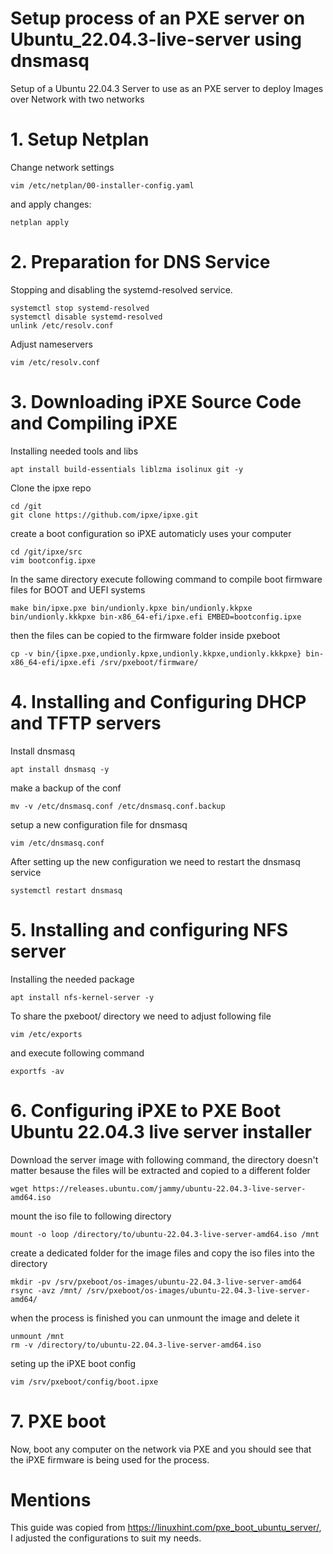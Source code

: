 # Setup process of an PXE server on Ubuntu_22.04.3-live-server using dnsmasq
Setup of a Ubuntu 22.04.3 Server to use as an PXE server to deploy Images over Network with two networks

#  1. Setup Netplan

   Change network settings
   ````
   vim /etc/netplan/00-installer-config.yaml
   ````
   and apply changes:
   ````
   netplan apply
   ````

#  2. Preparation for DNS Service

   Stopping and disabling the systemd-resolved service.
   ````
   systemctl stop systemd-resolved
   systemctl disable systemd-resolved
   unlink /etc/resolv.conf
   ````

   Adjust nameservers
   ````
   vim /etc/resolv.conf
   ````


#  3. Downloading iPXE Source Code and Compiling iPXE

   Installing needed tools and libs
   ````
   apt install build-essentials liblzma isolinux git -y
   ````

   Clone the ipxe repo

   ````
   cd /git
   git clone https://github.com/ipxe/ipxe.git
   ````

   create a boot configuration so iPXE automaticly uses your computer

   ````
   cd /git/ipxe/src
   vim bootconfig.ipxe
   ````

   In the same directory execute following command to compile  boot firmware files for BOOT and UEFI systems

   ````
   make bin/ipxe.pxe bin/undionly.kpxe bin/undionly.kkpxe bin/undionly.kkkpxe bin-x86_64-efi/ipxe.efi EMBED=bootconfig.ipxe
   ````
   then the files can be copied to the firmware folder inside pxeboot
   ````
   cp -v bin/{ipxe.pxe,undionly.kpxe,undionly.kkpxe,undionly.kkkpxe} bin-x86_64-efi/ipxe.efi /srv/pxeboot/firmware/
   ````

#  4. Installing and Configuring DHCP and TFTP servers

   Install dnsmasq
   ````
   apt install dnsmasq -y
   ````

   make a backup of the conf
   ````
   mv -v /etc/dnsmasq.conf /etc/dnsmasq.conf.backup
   ````

   setup a new configuration file for dnsmasq
   ````
   vim /etc/dnsmasq.conf
   ````

   After setting up the new configuration we need to restart the dnsmasq service
   ````
   systemctl restart dnsmasq
   ````

#  5. Installing and configuring NFS server

   Installing the needed package
   ````
   apt install nfs-kernel-server -y
   ````

   To share the pxeboot/ directory we need to adjust following file
   ````
   vim /etc/exports
   ````
   and execute following command
   ````
   exportfs -av
   ````

# 6. Configuring iPXE to PXE Boot Ubuntu 22.04.3 live server installer

   Download the server image with following command, the directory doesn't matter besause the files will be extracted and copied to a different folder
   ````
   wget https://releases.ubuntu.com/jammy/ubuntu-22.04.3-live-server-amd64.iso
   ````

   mount the iso file to following directory
   ````
   mount -o loop /directory/to/ubuntu-22.04.3-live-server-amd64.iso /mnt
   ````

   create a dedicated folder for the image files and copy the iso files into the directory
   ````
   mkdir -pv /srv/pxeboot/os-images/ubuntu-22.04.3-live-server-amd64
   rsync -avz /mnt/ /srv/pxeboot/os-images/ubuntu-22.04.3-live-server-amd64/
   ````
   when the process is finished you can unmount the image and delete it
   ````
   unmount /mnt
   rm -v /directory/to/ubuntu-22.04.3-live-server-amd64.iso
   ````

   seting up the iPXE boot config
   ````
   vim /srv/pxeboot/config/boot.ipxe
   ````

#  7. PXE boot

   Now, boot any computer on the network via PXE and you should see that the iPXE firmware is being used for the process.


# Mentions
This guide was copied from https://linuxhint.com/pxe_boot_ubuntu_server/, I adjusted the configurations to suit my needs.

